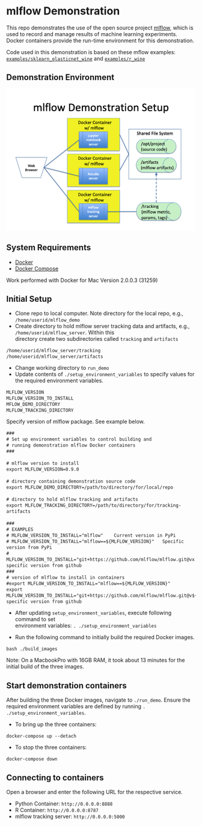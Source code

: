 # mlflow Demonstration

This repo demonstrates the use of the open source project [mlflow](https://mlflow.org), which is used to record 
and manage results of machine learning experiments.  Docker containers
provide the run-time environment for this demonstration.

Code used in this demonstration is based on these mflow examples: 
[`examples/sklearn_elasticnet_wine`](https://github.com/mlflow/mlflow/tree/master/examples/sklearn_elasticnet_wine) 
and [`examples/r_wine`](https://github.com/mlflow/mlflow/tree/master/examples/r_wine)

## Demonstration Environment
![](images/demo_environment_architecture.png)


## System Requirements
* [Docker](https://docs.docker.com/develop/)
* [Docker Compose](https://docs.docker.com/compose/overview/)

Work performed with Docker for Mac Version 2.0.0.3 (31259)


## Initial Setup
* Clone repo to local computer.  Note directory for the local repo, e.g., `/home/userid/mlflow_demo`
* Create directory to hold mlflow server tracking data and artifacts, e.g., `/home/userid/mlflow_server`.  Within this  
directory create two subdirectories called `tracking` and `artifacts`
```
/home/userid/mlflow_server/tracking
/home/userid/mlflow_server/artifacts
```
* Change working directory to `run_demo`
* Update contents of `./setup_environment_variables` to specify values for the required environment variables.
```
MLFLOW_VERSION
MLFLOW_VERSION_TO_INSTALL
MFLOW_DEMO_DIRECTORY
MLFLOW_TRACKING_DIRECTORY
```
 
Specify version of mlflow package.  See example below.
```
###
# Set up environment variables to control building and
# running demonstration mlflow Docker containers
###

# mlflow version to install
export MLFLOW_VERSION=0.9.0

# directory containing demonstration source code
export MLFLOW_DEMO_DIRECTORY=/path/to/directory/for/local/repo

# directory to hold mlflow tracking and artifacts
export MLFLOW_TRACKING_DIRECTORY=/path/to/directory/for/tracking-artifacts

###
# EXAMPLES
# MLFLOW_VERSION_TO_INSTALL="mlflow"    Current version in PyPi
# MLFLOW_VERSION_TO_INSTALL="mlflow==${MLFLOW_VERSION}"   Specific version from PyPi
# MLFLOW_VERSION_TO_INSTALL="git+https://github.com/mlflow/mlflow.git@vx.y.z#egg=mlflow"  specific version from github
###
# version of mlflow to install in containers
#export MLFLOW_VERSION_TO_INSTALL="mlflow==${MLFLOW_VERSION}"
export MLFLOW_VERSION_TO_INSTALL="git+https://github.com/mlflow/mlflow.git@v${MLFLOW_VERSION}#egg=mlflow"  specific version from github

```
* After updating `setup_environment_variables`, execute following command to set  
environment variables: `. ./setup_environment_variables`

* Run the following command to initially build the required Docker images.
```
bash ./build_images
```
Note:  On a MacbookPro with 16GB RAM, it took about 13 minutes for the initial 
build of the three images.


## Start demonstration containers
After building the three Docker images, navigate to `./run_demo`.   Ensure the required
environment variables are defined by running `. ./setup_environment_variables`.
* To bring up the three containers:
```
docker-compose up --detach
```
* To stop the three containers:
```
docker-compose down
```

## Connecting to containers
Open a browser and enter the following URL for the respective service.
* Python Container:  `http://0.0.0.0:8888`
* R Container: `http://0.0.0.0:8787`
* mlflow tracking server: `http://0.0.0.0:5000`